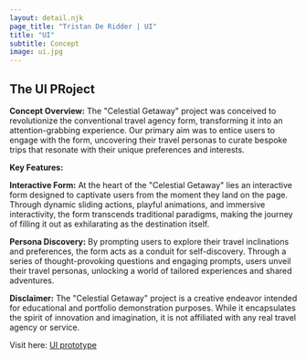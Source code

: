```yaml
---
layout: detail.njk
page_title: "Tristan De Ridder | UI"
title: "UI"
subtitle: Concept
image: ui.jpg
---
```


## The UI PRoject

**Concept Overview:**
The "Celestial Getaway" project was conceived to revolutionize the conventional travel agency form, transforming it into an attention-grabbing experience. Our primary aim was to entice users to engage with the form, uncovering their travel personas to curate bespoke trips that resonate with their unique preferences and interests.

**Key Features:**

**Interactive Form:** 
At the heart of the "Celestial Getaway" lies an interactive form designed to captivate users from the moment they land on the page. Through dynamic sliding actions, playful animations, and immersive interactivity, the form transcends traditional paradigms, making the journey of filling it out as exhilarating as the destination itself.

**Persona Discovery:**
By prompting users to explore their travel inclinations and preferences, the form acts as a conduit for self-discovery. Through a series of thought-provoking questions and engaging prompts, users unveil their travel personas, unlocking a world of tailored experiences and shared adventures.

**Disclaimer:**
The "Celestial Getaway" project is a creative endeavor intended for educational and portfolio demonstration purposes. While it encapsulates the spirit of innovation and imagination, it is not affiliated with any real travel agency or service.


Visit here: [UI prototype](https://www.figma.com/proto/ewmgG6P6HvP8AXnRHNAxnQ/UI?page-id=1%3A4&type=design&node-id=1-26&viewport=87%2C91%2C0.09&t=DJdYM2wRFZWMvvKZ-1&scaling=min-zoom&starting-point-node-id=1%3A26&mode=design)